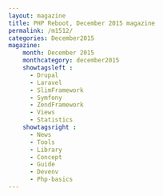 ```yaml
---
layout: magazine
title: PHP Reboot, December 2015 magazine
permalink: /m1512/
categories: December2015
magazine:
    month: December 2015
    monthcategory: december2015
    showtagsleft :
      - Drupal
      - Laravel
      - SlimFramework
      - Symfony
      - ZendFramework
      - Views
      - Statistics
    showtagsright :
      - News
      - Tools
      - Library
      - Concept
      - Guide
      - Devenv
      - Php-basics
---
```

